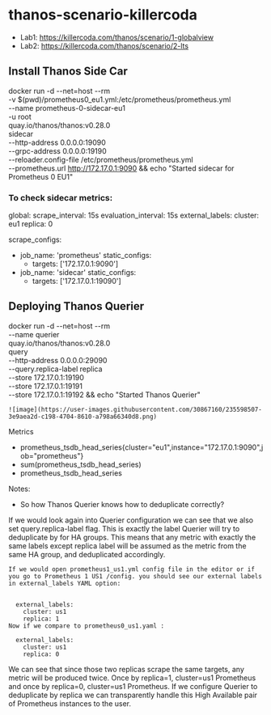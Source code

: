 # thanos-scenario-killercoda
- Lab1: https://killercoda.com/thanos/scenario/1-globalview
- Lab2: https://killercoda.com/thanos/scenario/2-lts




## Install Thanos Side Car 
docker run -d --net=host --rm \
    -v $(pwd)/prometheus0_eu1.yml:/etc/prometheus/prometheus.yml \
    --name prometheus-0-sidecar-eu1 \
    -u root \
    quay.io/thanos/thanos:v0.28.0 \
    sidecar \
    --http-address 0.0.0.0:19090 \
    --grpc-address 0.0.0.0:19190 \
    --reloader.config-file /etc/prometheus/prometheus.yml \
    --prometheus.url http://172.17.0.1:9090 && echo "Started sidecar for Prometheus 0 EU1"


### To check sidecar metrics: 
global:
  scrape_interval: 15s
  evaluation_interval: 15s
  external_labels:
    cluster: eu1
    replica: 0

scrape_configs:
  - job_name: 'prometheus'
    static_configs:
      - targets: ['172.17.0.1:9090']
  - job_name: 'sidecar'
    static_configs:
      - targets: ['172.17.0.1:19090']



## Deploying Thanos Querier
docker run -d --net=host --rm \
    --name querier \
    quay.io/thanos/thanos:v0.28.0 \
    query \
    --http-address 0.0.0.0:29090 \
    --query.replica-label replica \
    --store 172.17.0.1:19190 \
    --store 172.17.0.1:19191 \
    --store 172.17.0.1:19192 && echo "Started Thanos Querier"
    
    
    
    ![image](https://user-images.githubusercontent.com/30867160/235598507-3e9aea2d-c198-4704-8610-a798a66340d8.png)
    
   
Metrics 
 - prometheus_tsdb_head_series{cluster="eu1",instance="172.17.0.1:9090",job="prometheus"}
 - sum(prometheus_tsdb_head_series)
 - prometheus_tsdb_head_series



Notes: 
- So how Thanos Querier knows how to deduplicate correctly?

If we would look again into Querier configuration we can see that we also set query.replica-label flag. This is exactly the label Querier will try to deduplicate by for HA groups. This means that any metric with exactly the same labels except replica label will be assumed as the metric from the same HA group, and deduplicated accordingly.

```
If we would open prometheus1_us1.yml config file in the editor or if you go to Prometheus 1 US1 /config. you should see our external labels in external_labels YAML option:


  external_labels:
    cluster: us1
    replica: 1
Now if we compare to prometheus0_us1.yaml :

  external_labels:
    cluster: us1
    replica: 0
```
We can see that since those two replicas scrape the same targets, any metric will be produced twice. Once by replica=1, cluster=us1 Prometheus and once by replica=0, cluster=us1 Prometheus. If we configure Querier to deduplicate by replica we can transparently handle this High Available pair of Prometheus instances to the user.
